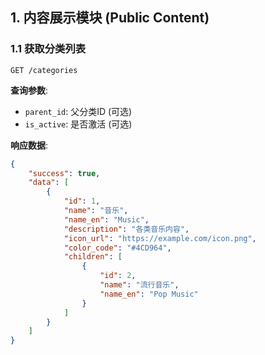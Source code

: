 ## 1. 内容展示模块 (Public Content)

### 1.1 获取分类列表
```http
GET /categories
```

**查询参数**:
- `parent_id`: 父分类ID (可选)
- `is_active`: 是否激活 (可选)

**响应数据**:
```json
{
    "success": true,
    "data": [
        {
            "id": 1,
            "name": "音乐",
            "name_en": "Music",
            "description": "各类音乐内容",
            "icon_url": "https://example.com/icon.png",
            "color_code": "#4CD964",
            "children": [
                {
                    "id": 2,
                    "name": "流行音乐",
                    "name_en": "Pop Music"
                }
            ]
        }
    ]
}
```
